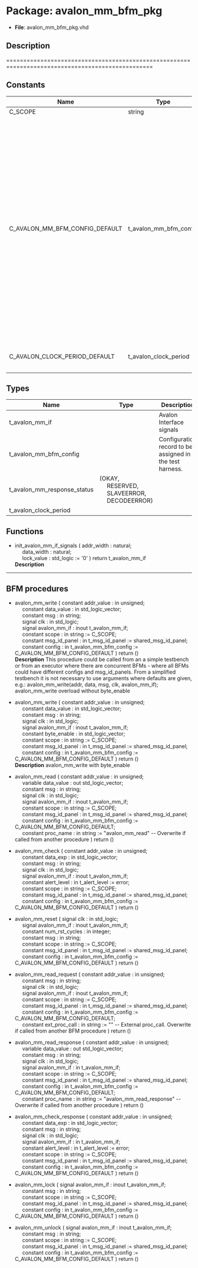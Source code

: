 # Package: avalon_mm_bfm_pkg

- **File**: avalon_mm_bfm_pkg.vhd
## Description

=================================================================================================

## Constants

| Name                           | Type                   | Value                                                                                                                                                                                                                                                                                                                                                                                                                                                                                                                                                                                                                                                                                                                                                                                                                                                                                                                                                                                                                                                                                                                                                                                                                                                                                                                                                                                                                 | Description |
| ------------------------------ | ---------------------- | --------------------------------------------------------------------------------------------------------------------------------------------------------------------------------------------------------------------------------------------------------------------------------------------------------------------------------------------------------------------------------------------------------------------------------------------------------------------------------------------------------------------------------------------------------------------------------------------------------------------------------------------------------------------------------------------------------------------------------------------------------------------------------------------------------------------------------------------------------------------------------------------------------------------------------------------------------------------------------------------------------------------------------------------------------------------------------------------------------------------------------------------------------------------------------------------------------------------------------------------------------------------------------------------------------------------------------------------------------------------------------------------------------------------- | ----------- |
| C_SCOPE                        | string                 |  "AVALON MM BFM"                                                                                                                                                                                                                                                                                                                                                                                                                                                                                                                                                                                                                                                                                                                                                                                                                                                                                                                                                                                                                                                                                                                                                                                                                                                                                                                                                                                                      |             |
| C_AVALON_MM_BFM_CONFIG_DEFAULT | t_avalon_mm_bfm_config |  (     max_wait_cycles           => 10,<br><span style="padding-left:20px">     max_wait_cycles_severity  => TB_FAILURE,<br><span style="padding-left:20px">     clock_period              => -1 ns,<br><span style="padding-left:20px">     clock_period_margin       => 0 ns,<br><span style="padding-left:20px">     clock_margin_severity     => TB_ERROR,<br><span style="padding-left:20px">     setup_time                => -1 ns,<br><span style="padding-left:20px">     hold_time                 => -1 ns,<br><span style="padding-left:20px">     bfm_sync                  => SYNC_ON_CLOCK_ONLY,<br><span style="padding-left:20px">     match_strictness          => MATCH_EXACT,<br><span style="padding-left:20px">     num_wait_states_read      => 0,<br><span style="padding-left:20px">     num_wait_states_write     => 0,<br><span style="padding-left:20px">     use_waitrequest           => true,<br><span style="padding-left:20px">     use_readdatavalid         => false,<br><span style="padding-left:20px">     use_response_signal       => true,<br><span style="padding-left:20px">     use_begintransfer         => false,<br><span style="padding-left:20px">     id_for_bfm                => ID_BFM,<br><span style="padding-left:20px">     id_for_bfm_wait           => ID_BFM_WAIT,<br><span style="padding-left:20px">     id_for_bfm_poll           => ID_BFM_POLL     ) |             |
| C_AVALON_CLOCK_PERIOD_DEFAULT  | t_avalon_clock_period  |  (       time_of_rising_edge   => -1 ns,<br><span style="padding-left:20px">       time_of_falling_edge  => -1 ns     )                                                                                                                                                                                                                                                                                                                                                                                                                                                                                                                                                                                                                                                                                                                                                                                                                                                                                                                                                                                                                                                                                                                                                                                                                                                                                               |             |
## Types

| Name                        | Type                                                                                                                                                   | Description                                                |
| --------------------------- | ------------------------------------------------------------------------------------------------------------------------------------------------------ | ---------------------------------------------------------- |
| t_avalon_mm_if              |                                                                                                                                                        |  Avalon Interface signals                                  |
| t_avalon_mm_bfm_config      |                                                                                                                                                        |  Configuration record to be assigned in the test harness.  |
| t_avalon_mm_response_status | (OKAY,<br><span style="padding-left:20px"> RESERVED,<br><span style="padding-left:20px"> SLAVEERROR,<br><span style="padding-left:20px"> DECODEERROR)  |                                                            |
| t_avalon_clock_period       |                                                                                                                                                        |                                                            |
## Functions
- init_avalon_mm_if_signals <font id="function_arguments">( addr_width : natural;<br><span style="padding-left:20px"> data_width : natural;<br><span style="padding-left:20px"> lock_value : std_logic := '0' ) </font> <font id="function_return">return t_avalon_mm_if </font>
</br>**Description**
--------------------------------------------------
 BFM procedures
--------------------------------------------------

- avalon_mm_write <font id="function_arguments">( constant addr_value       : in  unsigned;<br><span style="padding-left:20px"> constant data_value       : in  std_logic_vector;<br><span style="padding-left:20px"> constant msg              : in  string;<br><span style="padding-left:20px"> signal clk                : in  std_logic;<br><span style="padding-left:20px"> signal avalon_mm_if       : inout t_avalon_mm_if;<br><span style="padding-left:20px"> constant scope            : in  string                    := C_SCOPE;<br><span style="padding-left:20px"> constant msg_id_panel     : in  t_msg_id_panel            := shared_msg_id_panel;<br><span style="padding-left:20px"> constant config           : in  t_avalon_mm_bfm_config    := C_AVALON_MM_BFM_CONFIG_DEFAULT ) </font> <font id="function_return">return ()</font>
</br>**Description**
 This procedure could be called from an a simple testbench or
 from an executor where there are concurrent BFMs - where
 all BFMs could have different configs and msg_id_panels.
 From a simplified testbench it is not necessary to use arguments
 where defaults are given, e.g.:
 avalon_mm_write(addr, data, msg, clk, avalon_mm_if);
 avalon_mm_write overload without byte_enable

- avalon_mm_write <font id="function_arguments">( constant addr_value       : in  unsigned;<br><span style="padding-left:20px"> constant data_value       : in  std_logic_vector;<br><span style="padding-left:20px"> constant msg              : in  string;<br><span style="padding-left:20px"> signal clk                : in  std_logic;<br><span style="padding-left:20px"> signal avalon_mm_if       : inout t_avalon_mm_if;<br><span style="padding-left:20px"> constant byte_enable      : in  std_logic_vector;<br><span style="padding-left:20px"> constant scope            : in  string                    := C_SCOPE;<br><span style="padding-left:20px"> constant msg_id_panel     : in  t_msg_id_panel            := shared_msg_id_panel;<br><span style="padding-left:20px"> constant config           : in  t_avalon_mm_bfm_config    := C_AVALON_MM_BFM_CONFIG_DEFAULT ) </font> <font id="function_return">return ()</font>
</br>**Description**
 avalon_mm_write with byte_enable

- avalon_mm_read <font id="function_arguments">( constant addr_value       : in  unsigned;<br><span style="padding-left:20px"> variable data_value       : out std_logic_vector;<br><span style="padding-left:20px"> constant msg              : in  string;<br><span style="padding-left:20px"> signal clk                : in  std_logic;<br><span style="padding-left:20px"> signal avalon_mm_if       : inout t_avalon_mm_if;<br><span style="padding-left:20px"> constant scope            : in  string                    := C_SCOPE;<br><span style="padding-left:20px"> constant msg_id_panel     : in  t_msg_id_panel            := shared_msg_id_panel;<br><span style="padding-left:20px"> constant config           : in  t_avalon_mm_bfm_config    := C_AVALON_MM_BFM_CONFIG_DEFAULT;<br><span style="padding-left:20px"> constant proc_name        : in  string                    := "avalon_mm_read"  -- Overwrite if called from another procedure ) </font> <font id="function_return">return ()</font>
- avalon_mm_check <font id="function_arguments">( constant addr_value       : in  unsigned;<br><span style="padding-left:20px"> constant data_exp         : in  std_logic_vector;<br><span style="padding-left:20px"> constant msg              : in  string;<br><span style="padding-left:20px"> signal clk                : in  std_logic;<br><span style="padding-left:20px"> signal avalon_mm_if       : inout t_avalon_mm_if;<br><span style="padding-left:20px"> constant alert_level      : in  t_alert_level             := error;<br><span style="padding-left:20px"> constant scope            : in  string                    := C_SCOPE;<br><span style="padding-left:20px"> constant msg_id_panel     : in  t_msg_id_panel            := shared_msg_id_panel;<br><span style="padding-left:20px"> constant config           : in  t_avalon_mm_bfm_config    := C_AVALON_MM_BFM_CONFIG_DEFAULT ) </font> <font id="function_return">return ()</font>
- avalon_mm_reset <font id="function_arguments">( signal clk                : in  std_logic;<br><span style="padding-left:20px"> signal avalon_mm_if       : inout t_avalon_mm_if;<br><span style="padding-left:20px"> constant num_rst_cycles   : in  integer;<br><span style="padding-left:20px"> constant msg              : in  string;<br><span style="padding-left:20px"> constant scope            : in  string                    := C_SCOPE;<br><span style="padding-left:20px"> constant msg_id_panel     : in  t_msg_id_panel            := shared_msg_id_panel;<br><span style="padding-left:20px"> constant config           : in  t_avalon_mm_bfm_config    := C_AVALON_MM_BFM_CONFIG_DEFAULT ) </font> <font id="function_return">return ()</font>
- avalon_mm_read_request <font id="function_arguments">( constant addr_value       : in  unsigned;<br><span style="padding-left:20px"> constant msg              : in  string;<br><span style="padding-left:20px"> signal clk                : in  std_logic;<br><span style="padding-left:20px"> signal avalon_mm_if       : inout t_avalon_mm_if;<br><span style="padding-left:20px"> constant scope            : in  string                    := C_SCOPE;<br><span style="padding-left:20px"> constant msg_id_panel     : in  t_msg_id_panel            := shared_msg_id_panel;<br><span style="padding-left:20px"> constant config           : in  t_avalon_mm_bfm_config    := C_AVALON_MM_BFM_CONFIG_DEFAULT;<br><span style="padding-left:20px"> constant ext_proc_call    : in  string                    := ""  -- External proc_call. Overwrite if called from another BFM procedure ) </font> <font id="function_return">return ()</font>
- avalon_mm_read_response <font id="function_arguments">( constant addr_value       : in  unsigned;<br><span style="padding-left:20px"> variable data_value       : out std_logic_vector;<br><span style="padding-left:20px"> constant msg              : in  string;<br><span style="padding-left:20px"> signal clk                : in  std_logic;<br><span style="padding-left:20px"> signal avalon_mm_if       : in t_avalon_mm_if;<br><span style="padding-left:20px"> constant scope            : in  string                    := C_SCOPE;<br><span style="padding-left:20px"> constant msg_id_panel     : in  t_msg_id_panel            := shared_msg_id_panel;<br><span style="padding-left:20px"> constant config           : in  t_avalon_mm_bfm_config    := C_AVALON_MM_BFM_CONFIG_DEFAULT;<br><span style="padding-left:20px"> constant proc_name        : in  string                    := "avalon_mm_read_response"  -- Overwrite if called from another procedure ) </font> <font id="function_return">return ()</font>
- avalon_mm_check_response <font id="function_arguments">( constant addr_value       : in  unsigned;<br><span style="padding-left:20px"> constant data_exp         : in  std_logic_vector;<br><span style="padding-left:20px"> constant msg              : in  string;<br><span style="padding-left:20px"> signal clk                : in  std_logic;<br><span style="padding-left:20px"> signal avalon_mm_if       : in t_avalon_mm_if;<br><span style="padding-left:20px"> constant alert_level      : in  t_alert_level             := error;<br><span style="padding-left:20px"> constant scope            : in  string                    := C_SCOPE;<br><span style="padding-left:20px"> constant msg_id_panel     : in  t_msg_id_panel            := shared_msg_id_panel;<br><span style="padding-left:20px"> constant config           : in  t_avalon_mm_bfm_config    := C_AVALON_MM_BFM_CONFIG_DEFAULT ) </font> <font id="function_return">return ()</font>
- avalon_mm_lock <font id="function_arguments">( signal avalon_mm_if       : inout t_avalon_mm_if;<br><span style="padding-left:20px"> constant msg              : in  string;<br><span style="padding-left:20px"> constant scope            : in  string                    := C_SCOPE;<br><span style="padding-left:20px"> constant msg_id_panel     : in  t_msg_id_panel            := shared_msg_id_panel;<br><span style="padding-left:20px"> constant config           : in  t_avalon_mm_bfm_config    := C_AVALON_MM_BFM_CONFIG_DEFAULT ) </font> <font id="function_return">return ()</font>
- avalon_mm_unlock <font id="function_arguments">( signal avalon_mm_if       : inout t_avalon_mm_if;<br><span style="padding-left:20px"> constant msg              : in  string;<br><span style="padding-left:20px"> constant scope            : in  string                    := C_SCOPE;<br><span style="padding-left:20px"> constant msg_id_panel     : in  t_msg_id_panel            := shared_msg_id_panel;<br><span style="padding-left:20px"> constant config           : in  t_avalon_mm_bfm_config    := C_AVALON_MM_BFM_CONFIG_DEFAULT ) </font> <font id="function_return">return ()</font>
